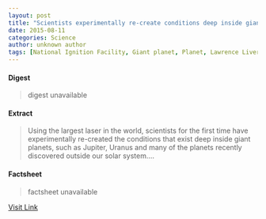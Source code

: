 ```yaml
---
layout: post
title: "Scientists experimentally re-create conditions deep inside giant planets, such as Jupiter and many exo-planets"
date: 2015-08-11
categories: Science
author: unknown author
tags: [National Ignition Facility, Giant planet, Planet, Lawrence Livermore National Laboratory, Solar System, Space science, Nature, Science, Astronomy, Planetary science, Physical sciences]
---
```



#### Digest
>digest unavailable

#### Extract
>Using the largest laser in the world, scientists for the first time have experimentally re-created the conditions that exist deep inside giant planets, such as Jupiter, Uranus and many of the planets recently discovered outside our solar system....

#### Factsheet
>factsheet unavailable

[Visit Link](http://feeds.sciencedaily.com/~r/sciencedaily/~3/M7LNFnNkq80/140717142011.htm)


